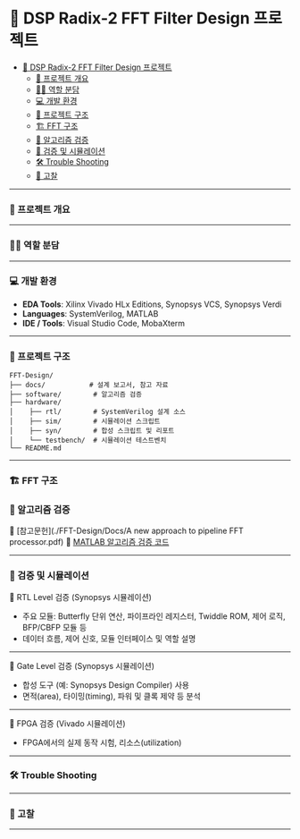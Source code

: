 # 📌 DSP Radix-2 FFT Filter Design 프로젝트

- [📌 DSP Radix-2 FFT Filter Design 프로젝트](#-dsp-radix-2-fft-filter-design-프로젝트)
    - [🎯 프로젝트 개요](#-프로젝트-개요)
    - [🙋‍♂️ 역할 분담](#️-역할-분담)
    - [💻 개발 환경](#-개발-환경)
    - [📂 프로젝트 구조](#-프로젝트-구조)
    - [🏗️ FFT 구조](#️-fft-구조)
    - [🔎 알고리즘 검증](#-알고리즘-검증)
    - [🔎 검증 및 시뮬레이션](#-검증-및-시뮬레이션)
    - [🛠️ Trouble Shooting](#️-trouble-shooting)
    - [🧠 고찰](#-고찰)

---

### 🎯 프로젝트 개요

---

### 🙋‍♂️ 역할 분담

---

### 💻 개발 환경

- **EDA Tools**: Xilinx Vivado HLx Editions, Synopsys VCS, Synopsys Verdi  
- **Languages**: SystemVerilog, MATLAB  
- **IDE / Tools**: Visual Studio Code, MobaXterm  

---

### 📂 프로젝트 구조

```
FFT-Design/
├── docs/           # 설계 보고서, 참고 자료
├── software/        # 알고리즘 검증
├── hardware/   
│    ├── rtl/        # SystemVerilog 설계 소스
│    ├── sim/        # 시뮬레이션 스크립트
│    ├── syn/        # 합성 스크립트 및 리포트
│    └── testbench/  # 시뮬레이션 테스트벤치
└── README.md
```

---

### 🏗️ FFT 구조


### 🔎 알고리즘 검증

📂 [참고문헌](./FFT-Design/Docs/A new approach to pipeline FFT processor.pdf)
📂 [MATLAB 알고리즘 검증 코드](./FFT-Design/Software)

---

### 🔎 검증 및 시뮬레이션

🔎 RTL Level 검증 (Synopsys 시뮬레이션)

- 주요 모듈: Butterfly 단위 연산, 파이프라인 레지스터, Twiddle ROM, 제어 로직, BFP/CBFP 모듈 등  
- 데이터 흐름, 제어 신호, 모듈 인터페이스 및 역할 설명  

---

🔎 Gate Level 검증 (Synopsys 시뮬레이션)
- 합성 도구 (예: Synopsys Design Compiler) 사용  
- 면적(area), 타이밍(timing), 파워 및 클록 제약 등 분석 

---

🔎 FPGA 검증 (Vivado 시뮬레이션)
- FPGA에서의 실제 동작 시험, 리소스(utilization)

---

### 🛠️ Trouble Shooting

---

### 🧠 고찰

---